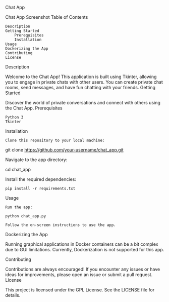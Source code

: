 Chat App

Chat App Screenshot
Table of Contents

    Description
    Getting Started
        Prerequisites
        Installation
    Usage
    Dockerizing the App
    Contributing
    License

Description

Welcome to the Chat App! This application is built using Tkinter, allowing you to engage in private chats with other users. You can create private chat rooms, send messages, and have fun chatting with your friends.
Getting Started

Discover the world of private conversations and connect with others using the Chat App.
Prerequisites

    Python 3
    Tkinter

Installation

    Clone this repository to your local machine:

git clone https://github.com/your-username/chat_app.git

Navigate to the app directory:

cd chat_app

Install the required dependencies:

    pip install -r requirements.txt

Usage

    Run the app:

    python chat_app.py

    Follow the on-screen instructions to use the app.

Dockerizing the App

Running graphical applications in Docker containers can be a bit complex due to GUI limitations. Currently, Dockerization is not supported for this app.

Contributing

Contributions are always encouraged! If you encounter any issues or have ideas for improvements, please open an issue or submit a pull request.
License

This project is licensed under the GPL License. See the LICENSE file for details.